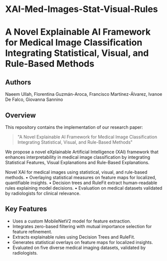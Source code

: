# XAI-Med-Images-Stat-Visual-Rules

# A Novel Explainable AI Framework for Medical Image Classification Integrating Statistical, Visual, and Rule-Based Methods
## Authors
Naeem Ullah, Florentina Guzmán-Aroca, Francisco Martínez-Álvarez, Ivanoe De Falco, Giovanna Sannino  

## Overview
This repository contains the implementation of our research paper:
> "A Novel Explainable AI Framework for Medical Image Classification Integrating Statistical, Visual, and Rule-Based Methods"

We propose a novel eXplainable Artificial Intelligence (XAI) framework that enhances interpretability in medical image classification by integrating Statistical Features, Visual Explanations and Rule-Based Explanations.

Novel XAI for medical images using statistical, visual, and rule-based methods.
• Overlaying statistical measures on feature maps for localized, quantifiable insights.
• Decision trees and RuleFit extract human-readable rules explaining model decisions.
• Evaluation on medical datasets validated by radiologists for clinical relevance.

## Key Features
- Uses a custom MobileNetV2 model for feature extraction.
- Integrates zero-based filtering with mutual importance selection for feature refinement.
- Extracts explainable rules using Decision Trees and RuleFit.
- Generates statistical overlays on feature maps for localized insights.
- Evaluated on five diverse medical imaging datasets, validated by radiologists.


